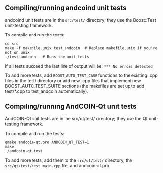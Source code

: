 Compiling/running andcoind unit tests
------------------------------------

andcoind unit tests are in the `src/test/` directory; they
use the Boost::Test unit-testing framework.

To compile and run the tests:

	cd src
	make -f makefile.unix test_andcoin  # Replace makefile.unix if you're not on unix
	./test_andcoin   # Runs the unit tests

If all tests succeed the last line of output will be:
`*** No errors detected`

To add more tests, add `BOOST_AUTO_TEST_CASE` functions to the existing
.cpp files in the test/ directory or add new .cpp files that
implement new BOOST_AUTO_TEST_SUITE sections (the makefiles are
set up to add test/*.cpp to test_andcoin automatically).


Compiling/running AndCOIN-Qt unit tests
---------------------------------------

AndCOIN-Qt unit tests are in the src/qt/test/ directory; they
use the Qt unit-testing framework.

To compile and run the tests:

	qmake andcoin-qt.pro ANDCOIN_QT_TEST=1
	make
	./andcoin-qt_test

To add more tests, add them to the `src/qt/test/` directory,
the `src/qt/test/test_main.cpp` file, and andcoin-qt.pro.
